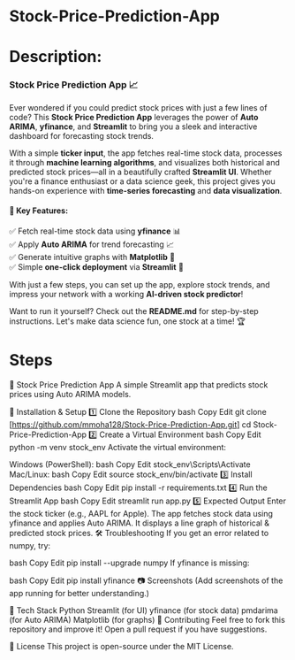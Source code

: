 # Stock-Price-Prediction-App

# Description:
### **Stock Price Prediction App 📈**  

Ever wondered if you could predict stock prices with just a few lines of code? This **Stock Price Prediction App** leverages the power of **Auto ARIMA**, **yfinance**, and **Streamlit** to bring you a sleek and interactive dashboard for forecasting stock trends.  

With a simple **ticker input**, the app fetches real-time stock data, processes it through **machine learning algorithms**, and visualizes both historical and predicted stock prices—all in a beautifully crafted **Streamlit UI**. Whether you're a finance enthusiast or a data science geek, this project gives you hands-on experience with **time-series forecasting** and **data visualization**.  

#### **🔑 Key Features:**  
✅ Fetch real-time stock data using **yfinance** 📊  
✅ Apply **Auto ARIMA** for trend forecasting 📈  
✅ Generate intuitive graphs with **Matplotlib** 🎨  
✅ Simple **one-click deployment** via **Streamlit** 🚀  

With just a few steps, you can set up the app, explore stock trends, and impress your network with a working **AI-driven stock predictor**!  

Want to run it yourself? Check out the **README.md** for step-by-step instructions. Let's make data science fun, one stock at a time! 🏆

# Steps
📌 Stock Price Prediction App
A simple Streamlit app that predicts stock prices using Auto ARIMA models.

🚀 Installation & Setup
1️⃣ Clone the Repository
bash
Copy
Edit
git clone [https://github.com/mmoha128/Stock-Price-Prediction-App.git]
cd Stock-Price-Prediction-App
2️⃣ Create a Virtual Environment
bash
Copy
Edit
python -m venv stock_env
Activate the virtual environment:

Windows (PowerShell):
bash
Copy
Edit
stock_env\Scripts\Activate
Mac/Linux:
bash
Copy
Edit
source stock_env/bin/activate
3️⃣ Install Dependencies
bash
Copy
Edit
pip install -r requirements.txt
4️⃣ Run the Streamlit App
bash
Copy
Edit
streamlit run app.py
5️⃣ Expected Output
Enter the stock ticker (e.g., AAPL for Apple).
The app fetches stock data using yfinance and applies Auto ARIMA.
It displays a line graph of historical & predicted stock prices.
🛠 Troubleshooting
If you get an error related to numpy, try:

bash
Copy
Edit
pip install --upgrade numpy
If yfinance is missing:

bash
Copy
Edit
pip install yfinance
📷 Screenshots
(Add screenshots of the app running for better understanding.)

📌 Tech Stack
Python
Streamlit (for UI)
yfinance (for stock data)
pmdarima (for Auto ARIMA)
Matplotlib (for graphs)
📢 Contributing
Feel free to fork this repository and improve it! Open a pull request if you have suggestions.

📜 License
This project is open-source under the MIT License.
